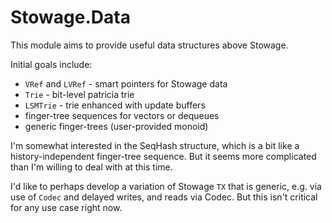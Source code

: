 # Stowage.Data

This module aims to provide useful data structures above Stowage.

Initial goals include:

* `VRef` and `LVRef` - smart pointers for Stowage data
* `Trie` - bit-level patricia trie 
* `LSMTrie` - trie enhanced with update buffers
* finger-tree sequences for vectors or dequeues
* generic finger-trees (user-provided monoid)

I'm somewhat interested in the SeqHash structure, which is a bit like a history-independent finger-tree sequence. But it seems more complicated than I'm willing to deal with at this time.

I'd like to perhaps develop a variation of Stowage `TX` that is generic, e.g. via use of `Codec` and delayed writes, and reads via Codec. But this isn't critical for any use case right now. 

